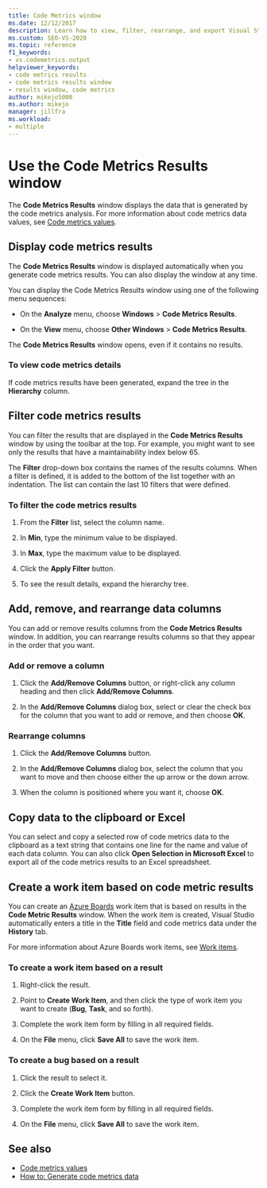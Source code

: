 ```yaml
---
title: Code Metrics window
ms.date: 12/12/2017
description: Learn how to view, filter, rearrange, and export Visual Studio code metrics analysis data. See how to create work items based on code metric results.
ms.custom: SEO-VS-2020
ms.topic: reference
f1_keywords:
- vs.codemetrics.output
helpviewer_keywords:
- code metrics results
- code metrics results window
- results window, code metrics
author: mikejo5000
ms.author: mikejo
manager: jillfra
ms.workload:
- multiple
---
```

# Use the Code Metrics Results window

The **Code Metrics Results** window displays the data that is generated by the code metrics analysis. For more information about code metrics data values, see [Code metrics values](../code-quality/code-metrics-values.md).

## Display code metrics results

The **Code Metrics Results** window is displayed automatically when you generate code metrics results. You can also display the window at any time.

You can display the Code Metrics Results window using one of the following menu sequences:

- On the **Analyze** menu, choose **Windows** > **Code Metrics Results**.

- On the **View** menu, choose **Other Windows** > **Code Metrics Results**.

The **Code Metrics Results** window opens, even if it contains no results.

### To view code metrics details

If code metrics results have been generated, expand the tree in the **Hierarchy** column.

## Filter code metrics results

You can filter the results that are displayed in the **Code Metrics Results** window by using the toolbar at the top. For example, you might want to see only the results that have a maintainability index below 65.

The **Filter** drop-down box contains the names of the results columns. When a filter is defined, it is added to the bottom of the list together with an indentation. The list can contain the last 10 filters that were defined.

### To filter the code metrics results

1. From the **Filter** list, select the column name.

2. In **Min**, type the minimum value to be displayed.

3. In **Max**, type the maximum value to be displayed.

4. Click the **Apply Filter** button.

5. To see the result details, expand the hierarchy tree.

## Add, remove, and rearrange data columns

You can add or remove results columns from the **Code Metrics Results** window. In addition, you can rearrange results columns so that they appear in the order that you want.

### Add or remove a column

1. Click the **Add/Remove Columns** button, or right-click any column heading and then click **Add/Remove Columns**.

1. In the **Add/Remove Columns** dialog box, select or clear the check box for the column that you want to add or remove, and then choose **OK**.

### Rearrange columns

1. Click the **Add/Remove Columns** button.

1. In the **Add/Remove Columns** dialog box, select the column that you want to move and then choose either the up arrow or the down arrow.

1. When the column is positioned where you want it, choose **OK**.

## Copy data to the clipboard or Excel

You can select and copy a selected row of code metrics data to the clipboard as a text string that contains one line for the name and value of each data column. You can also click **Open Selection in Microsoft Excel** to export all of the code metrics results to an Excel spreadsheet.

## Create a work item based on code metric results

You can create an [Azure Boards](/azure/devops/boards/index?view=vsts&preserve-view=true) work item that is based on results in the **Code Metric Results** window. When the work item is created, Visual Studio automatically enters a title in the **Title** field and code metrics data under the **History** tab.

For more information about Azure Boards work items, see [Work items](/azure/devops/boards/work-items/index?view=vsts&preserve-view=true).

### To create a work item based on a result

1. Right-click the result.

2. Point to **Create Work Item**, and then click the type of work item you want to create (**Bug**, **Task**, and so forth).

3. Complete the work item form by filling in all required fields.

4. On the **File** menu, click **Save All** to save the work item.

### To create a bug based on a result

1. Click the result to select it.

2. Click the **Create Work Item** button.

3. Complete the work item form by filling in all required fields.

4. On the **File** menu, click **Save All** to save the work item.

## See also

- [Code metrics values](../code-quality/code-metrics-values.md)
- [How to: Generate code metrics data](../code-quality/how-to-generate-code-metrics-data.md)
